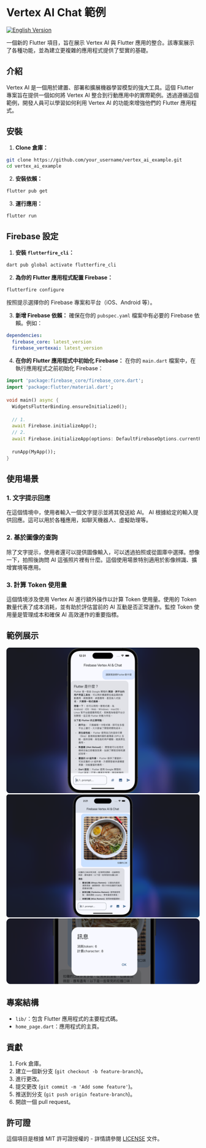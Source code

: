 # Vertex AI Chat 範例

[![English Version](https://img.shields.io/badge/README-English-blue)](README.md)

一個新的 Flutter 項目，旨在展示 Vertex AI 與 Flutter 應用的整合。該專案展示了各種功能，並為建立更複雜的應用程式提供了堅實的基礎。

## 介紹

Vertex AI 是一個用於建置、部署和擴展機器學習模型的強大工具。這個 Flutter 專案旨在提供一個如何將 Vertex AI 整合到行動應用中的實際範例。透過遵循這個範例，開發人員可以學習如何利用 Vertex AI 的功能來增強他們的 Flutter 應用程式。

## 安裝

1. **Clone 倉庫：**
 ```sh
 git clone https://github.com/your_username/vertex_ai_example.git
 cd vertex_ai_example
 ```

2. **安裝依賴：**
 ```sh
 flutter pub get
 ```

3. **運行應用：**
 ```sh
 flutter run
 ```

## Firebase 設定

1. **安裝 `flutterfire_cli`：**
 ```sh
 dart pub global activate flutterfire_cli
 ```

2. **為你的 Flutter 應用程式配置 Firebase：**
 ```sh
 flutterfire configure
 ```

 按照提示選擇你的 Firebase 專案和平台（iOS、Android 等）。

3. **新增 Firebase 依賴：**
 確保在你的 `pubspec.yaml` 檔案中有必要的 Firebase 依賴。例如：
 ```yaml
 dependencies:
   firebase_core: latest_version
   firebase_vertexai: latest_version
 ```

4. **在你的 Flutter 應用程式中初始化 Firebase：**
 在你的 `main.dart` 檔案中，在執行應用程式之前初始化 Firebase：
 ```dart
 import 'package:firebase_core/firebase_core.dart';
 import 'package:flutter/material.dart';

 void main() async {
   WidgetsFlutterBinding.ensureInitialized();

   // 1.
   await Firebase.initializeApp();
   // 2.
   await Firebase.initializeApp(options: DefaultFirebaseOptions.currentPlatform)

   runApp(MyApp());
 }
 ```

## 使用場景

### 1. 文字提示回應
在這個情境中，使用者輸入一個文字提示並將其發送給 AI。 AI 根據給定的輸入提供回應。這可以用於各種應用，如聊天機器人、虛擬助理等。

### 2. 基於圖像的查詢
除了文字提示，使用者還可以提供圖像輸入，可以透過拍照或從圖庫中選擇。想像一下，拍照後詢問 AI 這張照片裡有什麼。這個使用場景特別適用於影像辨識、擴增實境等應用。

### 3. 計算 Token 使用量
這個情境涉及使用 Vertex AI 進行額外操作以計算 Token 使用量。使用的 Token 數量代表了成本消耗，並有助於評估當前的 AI 互動是否正常運作。監控 Token 使用量是管理成本和確保 AI 高效運作的重要指標。

## 範例展示

![Screenshot 1](screenshots/1.png)
![Screenshot 2](screenshots/2.png)
![Screenshot 2](screenshots/3.png)

## 專案結構

- `lib/`：包含 Flutter 應用程式的主要程式碼。
 - `home_page.dart`：應用程式的主頁。

## 貢獻

1. Fork 倉庫。
2. 建立一個新分支 (`git checkout -b feature-branch`)。
3. 進行更改。
4. 提交更改 (`git commit -m 'Add some feature'`)。
5. 推送到分支 (`git push origin feature-branch`)。
6. 開啟一個 pull request。

## 許可證

這個項目是根據 MIT 許可證授權的 - 詳情請參閱 [LICENSE](LICENSE) 文件。